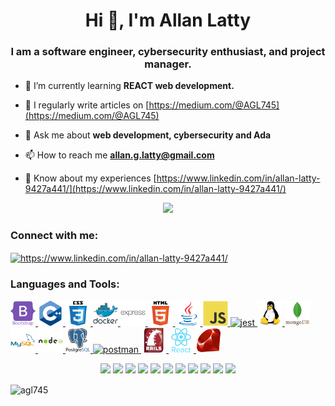 <h1 align="center">Hi 👋, I'm Allan Latty</h1>
<h3 align="center">I am a software engineer, cybersecurity enthusiast, and project manager.</h3>

- 🌱 I’m currently learning **REACT web development.**

- 📝 I regularly write articles on [https://medium.com/@AGL745](https://medium.com/@AGL745)

- 💬 Ask me about **web development, cybersecurity and Ada**

- 📫 How to reach me **allan.g.latty@gmail.com**

- 📄 Know about my experiences [https://www.linkedin.com/in/allan-latty-9427a441/](https://www.linkedin.com/in/allan-latty-9427a441/)

<p align="center">
    <a href="https://git.io/streak-stats"><img src="https://github-readme-streak-stats.herokuapp.com?user=agl745&theme=onedark&border_radius=4.7"/></a>
</p>

<h3 align="left">Connect with me:</h3>
<p align="left">
<a href="https://linkedin.com/in/https://www.linkedin.com/in/allan-latty-9427a441/" target="blank"><img align="center" src="https://raw.githubusercontent.com/rahuldkjain/github-profile-readme-generator/master/src/images/icons/Social/linked-in-alt.svg" alt="https://www.linkedin.com/in/allan-latty-9427a441/" height="30" width="40" /></a>
</p>

<h3 align="left">Languages and Tools:</h3>
<p align="left"> <a href="https://getbootstrap.com" target="_blank" rel="noreferrer"> <img src="https://raw.githubusercontent.com/devicons/devicon/master/icons/bootstrap/bootstrap-plain-wordmark.svg" alt="bootstrap" width="40" height="40"/> </a> <a href="https://www.w3schools.com/cpp/" target="_blank" rel="noreferrer"> <img src="https://raw.githubusercontent.com/devicons/devicon/master/icons/cplusplus/cplusplus-original.svg" alt="cplusplus" width="40" height="40"/> </a> <a href="https://www.w3schools.com/css/" target="_blank" rel="noreferrer"> <img src="https://raw.githubusercontent.com/devicons/devicon/master/icons/css3/css3-original-wordmark.svg" alt="css3" width="40" height="40"/> </a> <a href="https://www.docker.com/" target="_blank" rel="noreferrer"> <img src="https://raw.githubusercontent.com/devicons/devicon/master/icons/docker/docker-original-wordmark.svg" alt="docker" width="40" height="40"/> </a> <a href="https://expressjs.com" target="_blank" rel="noreferrer"> <img src="https://raw.githubusercontent.com/devicons/devicon/master/icons/express/express-original-wordmark.svg" alt="express" width="40" height="40"/> </a> <a href="https://www.w3.org/html/" target="_blank" rel="noreferrer"> <img src="https://raw.githubusercontent.com/devicons/devicon/master/icons/html5/html5-original-wordmark.svg" alt="html5" width="40" height="40"/> </a> <a href="https://www.java.com" target="_blank" rel="noreferrer"> <img src="https://raw.githubusercontent.com/devicons/devicon/master/icons/java/java-original.svg" alt="java" width="40" height="40"/> </a> <a href="https://developer.mozilla.org/en-US/docs/Web/JavaScript" target="_blank" rel="noreferrer"> <img src="https://raw.githubusercontent.com/devicons/devicon/master/icons/javascript/javascript-original.svg" alt="javascript" width="40" height="40"/> </a> <a href="https://jestjs.io" target="_blank" rel="noreferrer"> <img src="https://www.vectorlogo.zone/logos/jestjsio/jestjsio-icon.svg" alt="jest" width="40" height="40"/> </a> <a href="https://www.linux.org/" target="_blank" rel="noreferrer"> <img src="https://raw.githubusercontent.com/devicons/devicon/master/icons/linux/linux-original.svg" alt="linux" width="40" height="40"/> </a> <a href="https://www.mongodb.com/" target="_blank" rel="noreferrer"> <img src="https://raw.githubusercontent.com/devicons/devicon/master/icons/mongodb/mongodb-original-wordmark.svg" alt="mongodb" width="40" height="40"/> </a> <a href="https://www.mysql.com/" target="_blank" rel="noreferrer"> <img src="https://raw.githubusercontent.com/devicons/devicon/master/icons/mysql/mysql-original-wordmark.svg" alt="mysql" width="40" height="40"/> </a> <a href="https://nodejs.org" target="_blank" rel="noreferrer"> <img src="https://raw.githubusercontent.com/devicons/devicon/master/icons/nodejs/nodejs-original-wordmark.svg" alt="nodejs" width="40" height="40"/> </a> <a href="https://www.postgresql.org" target="_blank" rel="noreferrer"> <img src="https://raw.githubusercontent.com/devicons/devicon/master/icons/postgresql/postgresql-original-wordmark.svg" alt="postgresql" width="40" height="40"/> </a> <a href="https://postman.com" target="_blank" rel="noreferrer"> <img src="https://www.vectorlogo.zone/logos/getpostman/getpostman-icon.svg" alt="postman" width="40" height="40"/> </a> <a href="https://rubyonrails.org" target="_blank" rel="noreferrer"> <img src="https://raw.githubusercontent.com/devicons/devicon/master/icons/rails/rails-original-wordmark.svg" alt="rails" width="40" height="40"/> </a> <a href="https://reactjs.org/" target="_blank" rel="noreferrer"> <img src="https://raw.githubusercontent.com/devicons/devicon/master/icons/react/react-original-wordmark.svg" alt="react" width="40" height="40"/> </a> <a href="https://www.ruby-lang.org/en/" target="_blank" rel="noreferrer"> <img src="https://raw.githubusercontent.com/devicons/devicon/master/icons/ruby/ruby-original.svg" alt="ruby" width="40" height="40"/> </a> </p>


<p align="center" dir="auto">
    <a target="_blank" rel="noopener noreferrer nofollow" href="https://camo.githubusercontent.com/a5c7b8b17f64c0ff0627ffb4403b1d884b4f2888c0cf9851ba0676f2f83ddb84/68747470733a2f2f696d672e736869656c64732e696f2f7374617469632f76313f6c6162656c3d7c266d6573736167653d48544d4c35266c6162656c436f6c6f723d34323439344626636f6c6f723d323133613539267374796c653d666f722d7468652d6261646765266c6f676f3d48544d4c35266c6f676f2d636f6c6f723d7768697465"><img src="https://camo.githubusercontent.com/a5c7b8b17f64c0ff0627ffb4403b1d884b4f2888c0cf9851ba0676f2f83ddb84/68747470733a2f2f696d672e736869656c64732e696f2f7374617469632f76313f6c6162656c3d7c266d6573736167653d48544d4c35266c6162656c436f6c6f723d34323439344626636f6c6f723d323133613539267374796c653d666f722d7468652d6261646765266c6f676f3d48544d4c35266c6f676f2d636f6c6f723d7768697465" data-canonical-src="https://img.shields.io/static/v1?label=|&amp;message=HTML5&amp;labelColor=42494F&amp;color=213a59&amp;style=for-the-badge&amp;logo=HTML5&amp;logo-color=white" style="max-width: 100%;"></a>
    <a target="_blank" rel="noopener noreferrer nofollow" href="https://camo.githubusercontent.com/6b32e1c42cb2810657a8f9a2563874b85a5afdd7eff1313ffc2e76d6acbc4d34/68747470733a2f2f696d672e736869656c64732e696f2f7374617469632f76313f6c6162656c3d7c266d6573736167653d43535333266c6162656c436f6c6f723d34323439344626636f6c6f723d323133613539267374796c653d666f722d7468652d6261646765266c6f676f3d43535333266c6f676f436f6c6f723d323836326539266c6f676f2d636f6c6f723d7768697465"><img src="https://camo.githubusercontent.com/6b32e1c42cb2810657a8f9a2563874b85a5afdd7eff1313ffc2e76d6acbc4d34/68747470733a2f2f696d672e736869656c64732e696f2f7374617469632f76313f6c6162656c3d7c266d6573736167653d43535333266c6162656c436f6c6f723d34323439344626636f6c6f723d323133613539267374796c653d666f722d7468652d6261646765266c6f676f3d43535333266c6f676f436f6c6f723d323836326539266c6f676f2d636f6c6f723d7768697465" data-canonical-src="https://img.shields.io/static/v1?label=|&amp;message=CSS3&amp;labelColor=42494F&amp;color=213a59&amp;style=for-the-badge&amp;logo=CSS3&amp;logoColor=2862e9&amp;logo-color=white" style="max-width: 100%;"></a>
    <a target="_blank" rel="noopener noreferrer nofollow" href="https://camo.githubusercontent.com/34ce65b3ff23dcb040cf722dc2a42379d4d4f64ebfaac9594038444dd706b4a6/68747470733a2f2f696d672e736869656c64732e696f2f7374617469632f76313f6c6162656c3d7c266d6573736167653d4a617661536372697074266c6162656c436f6c6f723d34323439344626636f6c6f723d336436303765267374796c653d666f722d7468652d6261646765266c6f676f3d4a617661536372697074266c6f676f2d636f6c6f723d7768697465"><img src="https://camo.githubusercontent.com/34ce65b3ff23dcb040cf722dc2a42379d4d4f64ebfaac9594038444dd706b4a6/68747470733a2f2f696d672e736869656c64732e696f2f7374617469632f76313f6c6162656c3d7c266d6573736167653d4a617661536372697074266c6162656c436f6c6f723d34323439344626636f6c6f723d336436303765267374796c653d666f722d7468652d6261646765266c6f676f3d4a617661536372697074266c6f676f2d636f6c6f723d7768697465" data-canonical-src="https://img.shields.io/static/v1?label=|&amp;message=JavaScript&amp;labelColor=42494F&amp;color=3d607e&amp;style=for-the-badge&amp;logo=JavaScript&amp;logo-color=white" style="max-width: 100%;"></a>
  <a target="_blank" rel="noopener noreferrer nofollow" href="https://camo.githubusercontent.com/f316c7bd5ab9d9b3a21eb89492641eec6670f7096d6a8044287bfa49227af856/68747470733a2f2f696d672e736869656c64732e696f2f7374617469632f76313f6c6162656c3d7c266d6573736167653d5265616374266c6162656c436f6c6f723d34323439344626636f6c6f723d336436303765267374796c653d666f722d7468652d6261646765266c6f676f3d5265616374266c6f676f2d636f6c6f723d7768697465"><img src="https://camo.githubusercontent.com/f316c7bd5ab9d9b3a21eb89492641eec6670f7096d6a8044287bfa49227af856/68747470733a2f2f696d672e736869656c64732e696f2f7374617469632f76313f6c6162656c3d7c266d6573736167653d5265616374266c6162656c436f6c6f723d34323439344626636f6c6f723d336436303765267374796c653d666f722d7468652d6261646765266c6f676f3d5265616374266c6f676f2d636f6c6f723d7768697465" data-canonical-src="https://img.shields.io/static/v1?label=|&amp;message=React&amp;labelColor=42494F&amp;color=3d607e&amp;style=for-the-badge&amp;logo=React&amp;logo-color=white" style="max-width: 100%;"></a>
  <a target="_blank" rel="noopener noreferrer nofollow" href="https://camo.githubusercontent.com/4add37bc0219b126a9c5702041ea9dba267ac91008cd7e4c2c236b379cb81fd1/68747470733a2f2f696d672e736869656c64732e696f2f7374617469632f76313f6c6162656c3d7c266d6573736167653d576f72645072657373266c6162656c436f6c6f723d34323439344626636f6c6f723d353336423738267374796c653d666f722d7468652d6261646765266c6f676f3d576f72645072657373266c6f676f2d636f6c6f723d7768697465"><img src="https://camo.githubusercontent.com/4add37bc0219b126a9c5702041ea9dba267ac91008cd7e4c2c236b379cb81fd1/68747470733a2f2f696d672e736869656c64732e696f2f7374617469632f76313f6c6162656c3d7c266d6573736167653d576f72645072657373266c6162656c436f6c6f723d34323439344626636f6c6f723d353336423738267374796c653d666f722d7468652d6261646765266c6f676f3d576f72645072657373266c6f676f2d636f6c6f723d7768697465" data-canonical-src="https://img.shields.io/static/v1?label=|&amp;message=WordPress&amp;labelColor=42494F&amp;color=536B78&amp;style=for-the-badge&amp;logo=WordPress&amp;logo-color=white" style="max-width: 100%;"></a>
  <a target="_blank" rel="noopener noreferrer nofollow" href="https://camo.githubusercontent.com/a9781035b1d1932c64ac4b4dfd47bfe61a961d4de1868ea92364078357824b97/68747470733a2f2f696d672e736869656c64732e696f2f7374617469632f76313f6c6162656c3d7c266d6573736167653d4875676f266c6162656c436f6c6f723d34323439344626636f6c6f723d353336423738267374796c653d666f722d7468652d6261646765266c6f676f3d4875676f266c6f676f2d636f6c6f723d7768697465"><img src="https://camo.githubusercontent.com/a9781035b1d1932c64ac4b4dfd47bfe61a961d4de1868ea92364078357824b97/68747470733a2f2f696d672e736869656c64732e696f2f7374617469632f76313f6c6162656c3d7c266d6573736167653d4875676f266c6162656c436f6c6f723d34323439344626636f6c6f723d353336423738267374796c653d666f722d7468652d6261646765266c6f676f3d4875676f266c6f676f2d636f6c6f723d7768697465" data-canonical-src="https://img.shields.io/static/v1?label=|&amp;message=Hugo&amp;labelColor=42494F&amp;color=536B78&amp;style=for-the-badge&amp;logo=Hugo&amp;logo-color=white" style="max-width: 100%;"></a>
  <a target="_blank" rel="noopener noreferrer nofollow" href="https://camo.githubusercontent.com/54b492a41593e4109ab73d9446d33579f18d7f48f312f90d021bfa06095640af/68747470733a2f2f696d672e736869656c64732e696f2f7374617469632f76313f6c6162656c3d7c266d6573736167653d4d6f6e676f4442266c6162656c436f6c6f723d34323439344626636f6c6f723d323133613539267374796c653d666f722d7468652d6261646765266c6f676f3d4d6f6e676f4442266c6f676f2d636f6c6f723d7768697465"><img src="https://camo.githubusercontent.com/54b492a41593e4109ab73d9446d33579f18d7f48f312f90d021bfa06095640af/68747470733a2f2f696d672e736869656c64732e696f2f7374617469632f76313f6c6162656c3d7c266d6573736167653d4d6f6e676f4442266c6162656c436f6c6f723d34323439344626636f6c6f723d323133613539267374796c653d666f722d7468652d6261646765266c6f676f3d4d6f6e676f4442266c6f676f2d636f6c6f723d7768697465" data-canonical-src="https://img.shields.io/static/v1?label=|&amp;message=MongoDB&amp;labelColor=42494F&amp;color=213a59&amp;style=for-the-badge&amp;logo=MongoDB&amp;logo-color=white" style="max-width: 100%;"></a>
  <a target="_blank" rel="noopener noreferrer nofollow" href="https://camo.githubusercontent.com/7d54acb44ffec735472311b69c97271c5b0211ead21d87bbbb04b13cd95eada8/68747470733a2f2f696d672e736869656c64732e696f2f7374617469632f76313f6c6162656c3d7c266d6573736167653d506f737467726553514c266c6162656c436f6c6f723d34323439344626636f6c6f723d323133613539267374796c653d666f722d7468652d6261646765266c6f676f3d506f737467726553514c266c6f676f436f6c6f723d666366626636266c6f676f2d636f6c6f723d7768697465"><img src="https://camo.githubusercontent.com/7d54acb44ffec735472311b69c97271c5b0211ead21d87bbbb04b13cd95eada8/68747470733a2f2f696d672e736869656c64732e696f2f7374617469632f76313f6c6162656c3d7c266d6573736167653d506f737467726553514c266c6162656c436f6c6f723d34323439344626636f6c6f723d323133613539267374796c653d666f722d7468652d6261646765266c6f676f3d506f737467726553514c266c6f676f436f6c6f723d666366626636266c6f676f2d636f6c6f723d7768697465" data-canonical-src="https://img.shields.io/static/v1?label=|&amp;message=PostgreSQL&amp;labelColor=42494F&amp;color=213a59&amp;style=for-the-badge&amp;logo=PostgreSQL&amp;logoColor=fcfbf6&amp;logo-color=white" style="max-width: 100%;"></a>
  <a target="_blank" rel="noopener noreferrer nofollow" href="https://camo.githubusercontent.com/d9aa2f4e6921b2101b6e879cbb9d5b130d9a1cea96bf8aebb9ab9de002709162/68747470733a2f2f696d672e736869656c64732e696f2f7374617469632f76313f6c6162656c3d7c266d6573736167653d45787072657373266c6162656c436f6c6f723d34323439344626636f6c6f723d336436303765267374796c653d666f722d7468652d6261646765266c6f676f3d45787072657373266c6f676f2d636f6c6f723d7768697465"><img src="https://camo.githubusercontent.com/d9aa2f4e6921b2101b6e879cbb9d5b130d9a1cea96bf8aebb9ab9de002709162/68747470733a2f2f696d672e736869656c64732e696f2f7374617469632f76313f6c6162656c3d7c266d6573736167653d45787072657373266c6162656c436f6c6f723d34323439344626636f6c6f723d336436303765267374796c653d666f722d7468652d6261646765266c6f676f3d45787072657373266c6f676f2d636f6c6f723d7768697465" data-canonical-src="https://img.shields.io/static/v1?label=|&amp;message=Express&amp;labelColor=42494F&amp;color=3d607e&amp;style=for-the-badge&amp;logo=Express&amp;logo-color=white" style="max-width: 100%;"></a>    
  <a target="_blank" rel="noopener noreferrer nofollow" href="https://camo.githubusercontent.com/ad652104e361aa533e1364a42dafcb1de3ed244a1a9ef666f862cd2ae48cd5f5/68747470733a2f2f696d672e736869656c64732e696f2f7374617469632f76313f6c6162656c3d7c266d6573736167653d4e6f64652e6a73266c6162656c436f6c6f723d34323439344626636f6c6f723d336436303765267374796c653d666f722d7468652d6261646765266c6f676f3d4e6f64652e6a73266c6f676f2d636f6c6f723d7768697465"><img src="https://camo.githubusercontent.com/ad652104e361aa533e1364a42dafcb1de3ed244a1a9ef666f862cd2ae48cd5f5/68747470733a2f2f696d672e736869656c64732e696f2f7374617469632f76313f6c6162656c3d7c266d6573736167653d4e6f64652e6a73266c6162656c436f6c6f723d34323439344626636f6c6f723d336436303765267374796c653d666f722d7468652d6261646765266c6f676f3d4e6f64652e6a73266c6f676f2d636f6c6f723d7768697465" data-canonical-src="https://img.shields.io/static/v1?label=|&amp;message=Node.js&amp;labelColor=42494F&amp;color=3d607e&amp;style=for-the-badge&amp;logo=Node.js&amp;logo-color=white" style="max-width: 100%;"></a>  
  <a target="_blank" rel="noopener noreferrer nofollow" href="https://camo.githubusercontent.com/7f5902c753251fb711d5f8138435c50e7945437e9042079ceb283122a3ad58f2/68747470733a2f2f696d672e736869656c64732e696f2f7374617469632f76313f6c6162656c3d7c266d6573736167653d476974266c6162656c436f6c6f723d34323439344626636f6c6f723d353336423738267374796c653d666f722d7468652d6261646765266c6f676f3d476974266c6f676f2d636f6c6f723d7768697465"><img src="https://camo.githubusercontent.com/7f5902c753251fb711d5f8138435c50e7945437e9042079ceb283122a3ad58f2/68747470733a2f2f696d672e736869656c64732e696f2f7374617469632f76313f6c6162656c3d7c266d6573736167653d476974266c6162656c436f6c6f723d34323439344626636f6c6f723d353336423738267374796c653d666f722d7468652d6261646765266c6f676f3d476974266c6f676f2d636f6c6f723d7768697465" data-canonical-src="https://img.shields.io/static/v1?label=|&amp;message=Git&amp;labelColor=42494F&amp;color=536B78&amp;style=for-the-badge&amp;logo=Git&amp;logo-color=white" style="max-width: 100%;"></a>
</p>

<p><img align="center" src="https://github-readme-stats.vercel.app/api/top-langs?username=agl745&show_icons=true&locale=en&layout=compact" alt="agl745" /></p>
